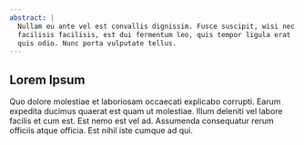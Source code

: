 ```yaml
---
abstract: |
  Nullam eu ante vel est convallis dignissim. Fusce suscipit, wisi nec
  facilisis facilisis, est dui fermentum leo, quis tempor ligula erat
  quis odio. Nunc porta vulputate tellus.
---
```


## Lorem Ipsum

Quo dolore molestiae et laboriosam occaecati explicabo corrupti. Earum
expedita ducimus quaerat est quam ut molestiae. Illum deleniti vel
labore facilis et cum est. Est nemo est vel ad. Assumenda consequatur
rerum officiis atque officia. Est nihil iste cumque ad qui.
